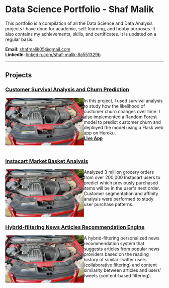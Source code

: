 # Data Science Portfolio - Shaf Malik

This portfolio is a compilation of all the Data Science and Data Analysis projects I have done for academic, self-learning, and hobby purposes. It also contains my achievements, skills, and certificates. It is updated on a regular basis.

**Email**: [shafmalik05@gmail.com](mailto:shafmalik05@gmail.com)  
**LinkedIn**: [linkedin.com/shaf-malik-8a551329b](https://www.linkedin.com/in/shaf-malik-8a551329b/)

---

## Projects

### [Customer Survival Analysis and Churn Prediction](https://github.com/archd3sai/Customer-Survival-Analysis-and-Churn-Prediction)
<img align="left" width="250" height="150" src="IMG_2524.jpg" alt="Churn Prediction Project">

In this project, I used survival analysis to study how the likelihood of customer churn changes over time. I also implemented a Random Forest model to predict customer churn and deployed the model using a Flask web app on Heroku.  
**[Live App](https://churn-prediction-app.herokuapp.com/)**

<br clear="left"/>

### [Instacart Market Basket Analysis](https://github.com/archd3sai/Instacart-Market-Basket-Analysis)
<img align="left" width="250" height="150" src="IMG_2524.jpg" alt="Instacart Project">

Analyzed 3 million grocery orders from over 200,000 Instacart users to predict which previously purchased items will be in the user's next order. Customer segmentation and affinity analysis were performed to study user purchase patterns.

<br clear="left"/>

### [Hybrid-filtering News Articles Recommendation Engine](https://github.com/archd3sai/News-Articles-Recommendation)
<img align="left" width="250" height="150" src="IMG_2524.jpg" alt="News Recommender">

A hybrid-filtering personalized news recommendation system that suggests articles from popular news providers based on the reading history of similar Twitter users (collaborative filtering) and content similarity between articles and users’ tweets (content-based filtering).

<br clear="left"/>


